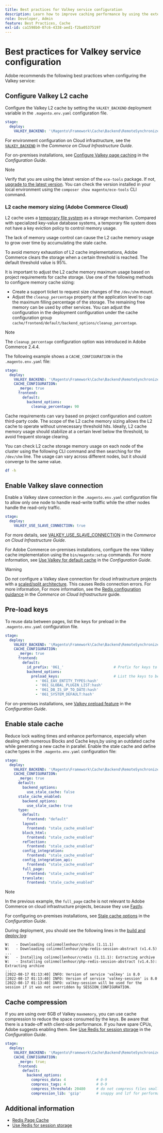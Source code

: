 ```yaml
---
title: Best practices for Valkey service configuration
description: Learn how to improve caching performance by using the extended Valkey cache implementation for Adobe Commerce.
role: Developer, Admin
feature: Best Practices, Cache
exl-id: ca1598b0-07c6-4338-aed1-f2ba05375197
---
```

# Best practices for Valkey service configuration

Adobe recommends the following best practices when configuring the Valkey service:

## Configure Valkey L2 cache

Configure the Valkey L2 cache by setting the `VALKEY_BACKEND` deployment variable in the `.magento.env.yaml` configuration file.

```yaml
stage:
  deploy:
    VALKEY_BACKEND: '\Magento\Framework\Cache\Backend\RemoteSynchronizedCache'
```

For environment configuration on Cloud infrastructure, see the [`VALKEY_BACKEND`](https://experienceleague.adobe.com/en/docs/commerce-on-cloud/user-guide/configure/env/stage/variables-deploy#valkey_backend) in the _Commerce on Cloud Infrastructure Guide_.

For on-premises installations, see [Configure Valkey page caching](../../../configuration/cache/redis-pg-cache.md#configure-redis-page-caching) in the _Configuration Guide_.

>[!NOTE]
>
>Verify that you are using the latest version of the `ece-tools` package. If not, [upgrade to the latest version](https://experienceleague.adobe.com/en/docs/commerce-on-cloud/user-guide/dev-tools/ece-tools/update-package). You can check the version installed in your local environment using the `composer show magento/ece-tools` CLI command.

### L2 cache memory sizing (Adobe Commerce Cloud)

L2 cache uses a [temporary file system](https://en.wikipedia.org/wiki/Tmpfs) as a storage mechanism. Compared with specialized key-value database systems, a temporary file system does not have a key eviction policy to control memory usage.

The lack of memory usage control can cause the L2 cache memory usage to grow over time by accumulating the stale cache.

To avoid memory exhaustion of L2 cache implementations, Adobe Commerce clears the storage when a certain threshold is reached. The default threshold value is 95%.

It is important to adjust the L2 cache memory maximum usage based on project requirements for cache storage. Use one of the following methods to configure memory cache sizing:

- Create a support ticket to request size changes of the `/dev/shm` mount.
- Adjust the `cleanup_percentage` property at the application level to cap the maximum filling percentage of the storage. The remaining free memory can be used by other services.
  You can adjust the configuration in the deployment configuration under the cache configuration group `cache/frontend/default/backend_options/cleanup_percentage`.

>[!NOTE]
>
>The `cleanup_percentage` configuration option was introduced in Adobe Commerce 2.4.4.

The following example shows a `CACHE_CONFIGURATION` in the `.magento.env.yaml` file:

```yaml
stage:
  deploy:
    VALKEY_BACKEND: '\Magento\Framework\Cache\Backend\RemoteSynchronizedCache'
    CACHE_CONFIGURATION:
      _merge: true
      frontend:
        default:
          backend_options:
            cleanup_percentage: 90
```

Cache requirements can vary based on project configuration and custom third-party code. The scope of the L2 cache memory sizing allows the L2 cache to operate without unnecessary threshold hits.
Ideally, L2 cache memory usage should stabilize at a certain level below the threshold, to avoid frequent storage clearing.

You can check L2 cache storage memory usage on each node of the cluster using the following CLI command and then searching for the `/dev/shm` line.
The usage can vary across different nodes, but it should converge to the same value.

```bash
df -h
```

## Enable Valkey slave connection

Enable a Valkey slave connection in the `.magento.env.yaml` configuration file to allow only one node to handle read-write traffic while the other nodes handle the read-only traffic.

```yaml
stage:
  deploy:
    VALKEY_USE_SLAVE_CONNECTION: true
```

For more details, see [VALKEY_USE_SLAVE_CONNECTION](https://experienceleague.adobe.com/en/docs/commerce-on-cloud/user-guide/configure/env/stage/variables-deploy.html#valkey_use_slave_connection) in the _Commerce on Cloud Infrastructure Guide_.

For Adobe Commerce on-premises installations, configure the new Valkey cache implementation using the `bin/magento:setup` commands. For more information, see [Use Valkey for default cache](../../../configuration/cache/redis-pg-cache.md#configure-redis-page-caching) in the _Configuration Guide_.

>[!WARNING]
>
>Do _not_ configure a Valkey slave connection for cloud infrastructure projects with a [scaled/split architecture](https://experienceleague.adobe.com/en/docs/commerce-on-cloud/user-guide/architecture/scaled-architecture). This causes Redis connection errors. For more information, For more information, see the [Redis configuration guidance](https://experienceleague.adobe.com/en/docs/commerce-on-cloud/user-guide/configure/env/stage/variables-deploy.html#redis_use_slave_connection) in the _Commerce on Cloud Infrastructure_ guide.

## Pre-load keys

To reuse data between pages, list the keys for preload in the `.magento.env.yaml` configuration file.

```yaml
stage:
  deploy:
    VALKEY_BACKEND: '\Magento\Framework\Cache\Backend\RemoteSynchronizedCache'
    CACHE_CONFIGURATION:
      _merge: true
      frontend:
        default:
          id_prefix: '061_'                       # Prefix for keys to be preloaded
          backend_options:
            preload_keys:                         # List the keys to be preloaded
              - '061_EAV_ENTITY_TYPES:hash'
              - '061_GLOBAL_PLUGIN_LIST:hash'
              - '061_DB_IS_UP_TO_DATE:hash'
              - '061_SYSTEM_DEFAULT:hash'
```

For on-premises installations, see [Valkey preload feature](../../../configuration/cache/redis-pg-cache.md#redis-preload-feature) in the _Configuration Guide_.

## Enable stale cache

Reduce lock waiting times and enhance performance, especially when dealing with numerous Blocks and Cache keys,by using an outdated cache while generating a new cache in parallel. Enable the stale cache and define cache types in the `.magento.env.yaml` configuration file:

```yaml
stage:
  deploy:
    VALKEY_BACKEND: '\Magento\Framework\Cache\Backend\RemoteSynchronizedCache'
    CACHE_CONFIGURATION:
      _merge: true
      default:
        backend_options:
          use_stale_cache: false
      stale_cache_enabled:
        backend_options:
          use_stale_cache: true
      type:
        default:
          frontend: "default"
        layout:
          frontend: "stale_cache_enabled"
        block_html:
          frontend: "stale_cache_enabled"
        reflection:
          frontend: "stale_cache_enabled"
        config_integration:
          frontend: "stale_cache_enabled"
        config_integration_api:
          frontend: "stale_cache_enabled"
        full_page:
          frontend: "stale_cache_enabled"
        translate:
          frontend: "stale_cache_enabled"
```

>[!NOTE]
>
>In the previous example, the `full_page` cache is not relevant to Adobe Commerce on cloud infrastructure projects, because they use [Fastly](https://experienceleague.adobe.com/en/docs/commerce-on-cloud/user-guide/cdn/fastly).

For configuring on-premises installations, see [Stale cache options](../../../configuration/cache/level-two-cache.md#stale-cache-options) in the _Configuration Guide_.

During deployment, you should see the following lines in the [build and deploy log](https://experienceleague.adobe.com/en/docs/commerce-on-cloud/user-guide/develop/test/log-locations.html#build-and-deploy-logs):

```
W:   - Downloading colinmollenhour/credis (1.11.1)
W:   - Downloading colinmollenhour/php-redis-session-abstract (v1.4.5)
...
W:   - Installing colinmollenhour/credis (1.11.1): Extracting archive
W:   - Installing colinmollenhour/php-redis-session-abstract (v1.4.5): Extracting archive
...
[2022-08-17 01:13:40] INFO: Version of service 'valkey' is 8.0
[2022-08-17 01:13:40] INFO: Version of service 'valkey-session' is 8.0
[2022-08-17 01:13:40] INFO: valkey-session will be used for the session if it was not overridden by SESSION_CONFIGURATION.
```

## Cache compression

If you are using over 6GB of Valkey `maxmemory`, you can use cache compression to reduce the space consumed by the keys. Be aware that there is a trade-off with client-side performance. If you have spare CPUs, Adobe suggests enabling them. See [Use Redis for session storage](../../../configuration/cache/redis-session.md) in the _Configuration Guide_.

```yaml
stage:
  deploy:
    VALKEY_BACKEND: '\Magento\Framework\Cache\Backend\RemoteSynchronizedCache'
    CACHE_CONFIGURATION:
      _merge: true;
      frontend:
        default:
          backend_options:
            compress_data: 4              # 0-9
            compress_tags: 4              # 0-9
            compress_threshold: 20480     # do not compress files smaller than this value
            compression_lib: 'gzip'       # snappy and lzf for performance, gzip for high compression (~70%)
```

## Additional information

- [Redis Page Cache](../../../configuration/cache/redis-pg-cache.md)
- [Use Redis for session storage](../../../configuration/cache/redis-session.md)
